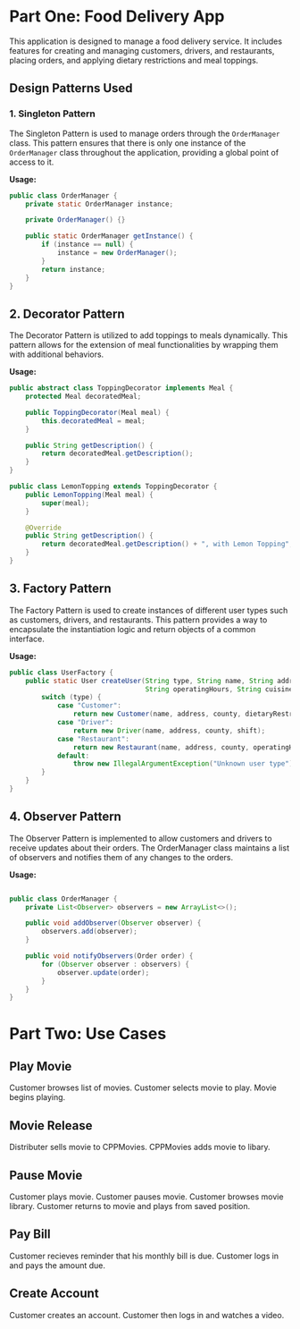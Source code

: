# Part One: Food Delivery App

This application is designed to manage a food delivery service. It includes features for creating and managing customers, drivers, and restaurants, placing orders, and applying dietary restrictions and meal toppings.

## Design Patterns Used

### **1. Singleton Pattern**
The Singleton Pattern is used to manage orders through the `OrderManager` class. This pattern ensures that there is only one instance of the `OrderManager` class throughout the application, providing a global point of access to it.

**Usage:**
```java
public class OrderManager {
    private static OrderManager instance;

    private OrderManager() {}

    public static OrderManager getInstance() {
        if (instance == null) {
            instance = new OrderManager();
        }
        return instance;
    }
}
```

## 2. Decorator Pattern
The Decorator Pattern is utilized to add toppings to meals dynamically. This pattern allows for the extension of meal functionalities by wrapping them with additional behaviors.

**Usage:**
```java
public abstract class ToppingDecorator implements Meal {
    protected Meal decoratedMeal;

    public ToppingDecorator(Meal meal) {
        this.decoratedMeal = meal;
    }

    public String getDescription() {
        return decoratedMeal.getDescription();
    }
}

public class LemonTopping extends ToppingDecorator {
    public LemonTopping(Meal meal) {
        super(meal);
    }

    @Override
    public String getDescription() {
        return decoratedMeal.getDescription() + ", with Lemon Topping";
    }
}
```

## 3. Factory Pattern
The Factory Pattern is used to create instances of different user types such as customers, drivers, and restaurants. This pattern provides a way to encapsulate the instantiation logic and return objects of a common interface.

**Usage:**
```java
public class UserFactory {
    public static User createUser(String type, String name, String address, String county, Shift shift, DietaryRestriction dietaryRestriction,
                                  String operatingHours, String cuisineType, List<Meal> menu, Map<String, List<String>> meals) {
        switch (type) {
            case "Customer":
                return new Customer(name, address, county, dietaryRestriction);
            case "Driver":
                return new Driver(name, address, county, shift);
            case "Restaurant":
                return new Restaurant(name, address, county, operatingHours, cuisineType, menu, meals);
            default:
                throw new IllegalArgumentException("Unknown user type");
        }
    }
}
```

## 4. Observer Pattern
The Observer Pattern is implemented to allow customers and drivers to receive updates about their orders. The OrderManager class maintains a list of observers and notifies them of any changes to the orders.

**Usage:**
```java

public class OrderManager {
    private List<Observer> observers = new ArrayList<>();

    public void addObserver(Observer observer) {
        observers.add(observer);
    }

    public void notifyObservers(Order order) {
        for (Observer observer : observers) {
            observer.update(order);
        }
    }
}
```
# Part Two: Use Cases

## Play Movie
Customer browses list of movies. Customer selects movie to play. Movie begins playing.

## Movie Release
Distributer sells movie to CPPMovies. CPPMovies adds movie to libary.

## Pause Movie
Customer plays movie. Customer pauses movie. Customer browses movie library. Customer returns to movie and plays from saved position.

## Pay Bill
Customer recieves reminder that his monthly bill is due. Customer logs in and pays the amount due.

## Create Account
Customer creates an account. Customer then logs in and watches a video.
